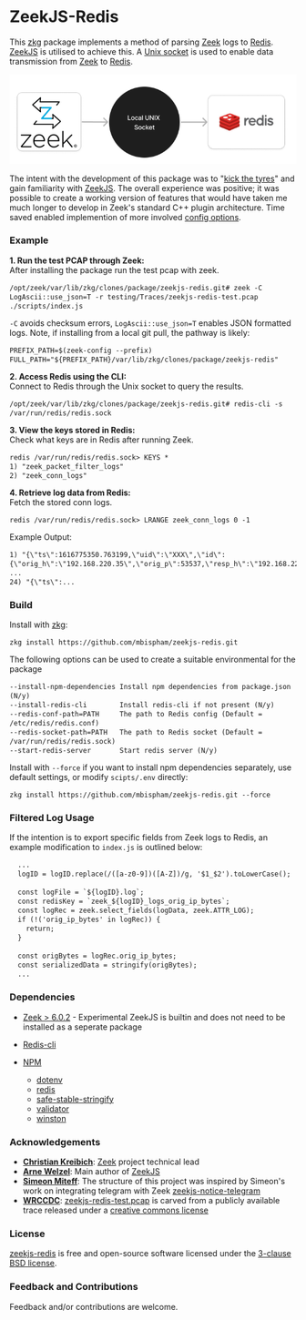 ZeekJS-Redis
=================================

This [zkg](https://docs.zeek.org/projects/package-manager/en/stable/zkg.html) package implements a method of parsing [Zeek](https://zeek.org/) logs to [Redis](https://redis.io/). [ZeekJS](https://zeekjs.readthedocs.io) is utilised to achieve this. A [Unix socket](https://en.wikipedia.org/wiki/Unix_domain_socket) is used to enable data transmission from [Zeek](https://zeek.org/) to [Redis](https://redis.io/).

<p align="center">
  <img src="img/zeek-socket-redis.png" alt="ZeekJS-Redis Diagram">
</p>

The intent with the development of this package was to "[kick the tyres](https://dictionary.cambridge.org/dictionary/english/kick-the-tires)" and gain familiarity with [ZeekJS](https://zeekjs.readthedocs.io). The overall experience was positive; it was possible to create a working version of features that would have taken me much longer to develop in Zeek's standard C++ plugin architecture. Time saved enabled implemention of more involved [config options](https://github.com/mbispham/zeekjs-redis/blob/main/configure.plugin).  

### Example

**1. Run the test PCAP through Zeek:**  
After installing the package run the test pcap with zeek.
```shell
/opt/zeek/var/lib/zkg/clones/package/zeekjs-redis.git# zeek -C LogAscii::use_json=T -r testing/Traces/zeekjs-redis-test.pcap ./scripts/index.js
```
`-C` avoids checksum errors, `LogAscii::use_json=T` enables JSON formatted logs. Note, if installing from a local git pull, the pathway is likely:

```
PREFIX_PATH=$(zeek-config --prefix)
FULL_PATH="${PREFIX_PATH}/var/lib/zkg/clones/package/zeekjs-redis"
```

**2. Access Redis using the CLI:**  
Connect to Redis through the Unix socket to query the results.
```shell
/opt/zeek/var/lib/zkg/clones/package/zeekjs-redis.git# redis-cli -s /var/run/redis/redis.sock
```

**3. View the keys stored in Redis:**  
Check what keys are in Redis after running Zeek.
```
redis /var/run/redis/redis.sock> KEYS *
1) "zeek_packet_filter_logs"
2) "zeek_conn_logs"
```

**4. Retrieve log data from Redis:**  
Fetch the stored conn logs.
```
redis /var/run/redis/redis.sock> LRANGE zeek_conn_logs 0 -1
```

Example Output:
``` 
1) "{\"ts\":1616775350.763199,\"uid\":\"XXX\",\"id\":{\"orig_h\":\"192.168.220.35\",\"orig_p\":53537,\"resp_h\":\"192.168.220.1\",\"resp_p\":31981},\"proto\":\"tcp\",\"conn_state\":\"S0\",\"local_orig\":true,\"local_resp\":true,\"missed_bytes\":0,\"history\":\"S\",\"orig_pkts\":1,\"orig_ip_bytes\":44,\"resp_pkts\":0,\"resp_ip_bytes\":0}"
...
24) "{\"ts\":...
```

### Build

Install with [zkg](https://docs.zeek.org/projects/package-manager/en/stable/index.html):
```
zkg install https://github.com/mbispham/zeekjs-redis.git
```

The following options can be used to create a suitable environmental for the package

    --install-npm-dependencies Install npm dependencies from package.json (N/y)
    --install-redis-cli        Install redis-cli if not present (N/y)
    --redis-conf-path=PATH     The path to Redis config (Default = /etc/redis/redis.conf)
    --redis-socket-path=PATH   The path to Redis socket (Default = /var/run/redis/redis.sock)
    --start-redis-server       Start redis server (N/y)

Install with `--force` if you want to install npm dependencies separately, use default settings, or modify `scipts/.env` directly:
```
zkg install https://github.com/mbispham/zeekjs-redis.git --force
```

### Filtered Log Usage

If the intention is to export specific fields from Zeek logs to Redis, an example modification to `index.js` is outlined below:

```
  ...
  logID = logID.replace(/([a-z0-9])([A-Z])/g, '$1_$2').toLowerCase();

  const logFile = `${logID}.log`;
  const redisKey = `zeek_${logID}_logs_orig_ip_bytes`;
  const logRec = zeek.select_fields(logData, zeek.ATTR_LOG);
  if (!('orig_ip_bytes' in logRec)) {
    return;
  }

  const origBytes = logRec.orig_ip_bytes;
  const serializedData = stringify(origBytes);
  ...
```

### Dependencies

- [Zeek > 6.0.2](https://github.com/zeek/zeek/blob/master/NEWS#L647) - Experimental ZeekJS is builtin and does not need to be installed as a seperate package

- [Redis-cli](https://redis.io/docs/latest/develop/connect/cli/)

- [NPM](https://docs.npmjs.com/downloading-and-installing-node-js-and-npm)
  - [dotenv](https://www.npmjs.com/package/dotenv)
  - [redis](https://www.npmjs.com/package/redis)
  - [safe-stable-stringify](https://www.npmjs.com/package/safe-stable-stringify)
  - [validator](https://www.npmjs.com/package/validator)
  - [winston](https://www.npmjs.com/package/winston)

### Acknowledgements

- [**Christian Kreibich**](https://github.com/ckreibich): [Zeek](https://zeek.org/) project technical lead
- [**Arne Welzel**](https://github.com/awelzel): Main author of [ZeekJS](https://zeekjs.readthedocs.io)
- [**Simeon Miteff**](https://github.com/simeonmiteff): The structure of this project was inspired by Simeon's work on integrating telegram with Zeek [zeekjs-notice-telegram](https://github.com/corelight/zeekjs-notice-telegram)
- [**WRCCDC**](https://wrccdc.org): [zeekjs-redis-test.pcap](https://github.com/mbispham/zeekjs-redis/blob/main/testing/Traces/zeekjs-redis-test.pcap) is carved from a publicly available trace released under a [creative commons license](https://creativecommons.org/licenses/by-sa/4.0/)

### License 
[zeekjs-redis](https://github.com/mbispham/zeekjs-redis) is free and open-source software licensed under the [3-clause BSD license](LICENSE).

### Feedback and Contributions
Feedback and/or contributions are welcome.
